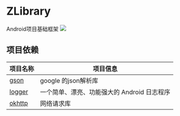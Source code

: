 # ZLibrary
Android项目基础框架
[![](https://jitpack.io/v/abner0914/ZLibrary.svg)](https://jitpack.io/#abner0914/ZLibrary)
## 项目依赖

项目名称 | 项目信息
------- | -------
[gson](https://mvnrepository.com/artifact/com.google.code.gson/gson) | google 的json解析库
[logger](https://github.com/orhanobut/logger) | 一个简单、漂亮、功能强大的 Android 日志程序
[okhttp](https://github.com/square/okhttp) | 网络请求库

